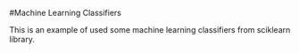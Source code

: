 #Machine Learning Classifiers

This is an example of used some machine learning classifiers from sciklearn library.

